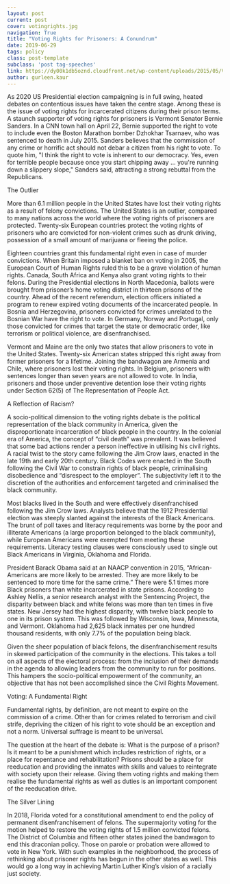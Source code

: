 ```yaml
---
layout: post
current: post
cover: votingrights.jpg
navigation: True
title: "Voting Rights for Prisoners: A Conundrum"
date: 2019-06-29
tags: policy
class: post-template
subclass: 'post tag-speeches'
link: https://dy00k1db5oznd.cloudfront.net/wp-content/uploads/2015/05/Voting-rights.jpg
author: gurleen.kaur
---
```

As 2020 US Presidential election campaigning is in full swing, heated debates on contentious issues have taken the centre stage. Among these is the issue of voting rights for incarcerated citizens during their prison terms. A staunch supporter of voting rights for prisoners is Vermont Senator Bernie Sanders. In a CNN town hall on April 22, Bernie supported the right to vote to include even the Boston Marathon bomber Dzhokhar Tsarnaev, who was sentenced to death in July 2015. Sanders believes that the commission of any crime or horrific act should not debar a citizen from his right to vote. To quote him, "I think the right to vote is inherent to our democracy. Yes, even for terrible people because once you start chipping away ... you're running down a slippery slope," Sanders said, attracting a strong rebuttal from the Republicans.

  

The Outlier

  

More than 6.1 million people in the United States have lost their voting rights as a result of felony convictions. The United States is an outlier, compared to many nations across the world where the voting rights of prisoners are protected. Twenty-six European countries protect the voting rights of prisoners who are convicted for non-violent crimes such as drunk driving, possession of a small amount of marijuana or fleeing the police.

  

Eighteen countries grant this fundamental right even in case of murder convictions. When Britain imposed a blanket ban on voting in 2005, the European Court of Human Rights ruled this to be a grave violation of human rights. Canada, South Africa and Kenya also grant voting rights to their felons. During the Presidential elections in North Macedonia, ballots were brought from prisoner’s home voting district in thirteen prisons of the country. Ahead of the recent referendum, election officers initiated a program to renew expired voting documents of the incarcerated people. In Bosnia and Herzegovina, prisoners convicted for crimes unrelated to the Bosnian War have the right to vote. In Germany, Norway and Portugal, only those convicted for crimes that target the state or democratic order, like terrorism or political violence, are disenfranchised.

  

Vermont and Maine are the only two states that allow prisoners to vote in the United States. Twenty-six American states stripped this right away from former prisoners for a lifetime. Joining the bandwagon are Armenia and Chile, where prisoners lost their voting rights. In Belgium, prisoners with sentences longer than seven years are not allowed to vote. In India, prisoners and those under preventive detention lose their voting rights under Section 62(5) of The Representation of People Act.

  

A Reflection of Racism?

  

A socio-political dimension to the voting rights debate is the political representation of the black community in America, given the disproportionate incarceration of black people in the country. In the colonial era of America, the concept of “civil death” was prevalent. It was believed that some bad actions render a person ineffective in utilising his civil rights. A racial twist to the story came following the Jim Crow laws, enacted in the late 19th and early 20th century. Black Codes were enacted in the South following the Civil War to constrain rights of black people, criminalising disobedience and “disrespect to the employer”. The subjectivity left it to the discretion of the authorities and enforcement targeted and criminalised the black community.

  

Most blacks lived in the South and were effectively disenfranchised following the Jim Crow laws. Analysts believe that the 1912 Presidential election was steeply slanted against the interests of the Black Americans. The brunt of poll taxes and literacy requirements was borne by the poor and illiterate Americans (a large proportion belonged to the black community), while European Americans were exempted from meeting these requirements. Literacy testing clauses were consciously used to single out Black Americans in Virginia, Oklahoma and Florida.

  

President Barack Obama said at an NAACP convention in 2015, “African-Americans are more likely to be arrested. They are more likely to be sentenced to more time for the same crime.” There were 5.1 times more Black prisoners than white incarcerated in state prisons. According to Ashley Nellis, a senior research analyst with the Sentencing Project, the disparity between black and white felons was more than ten times in five states. New Jersey had the highest disparity, with twelve black people to one in its prison system. This was followed by Wisconsin, Iowa, Minnesota, and Vermont. Oklahoma had 2,625 black inmates per one hundred thousand residents, with only 7.7% of the population being black.

  

Given the sheer population of black felons, the disenfranchisement results in skewed participation of the community in the elections. This takes a toll on all aspects of the electoral process: from the inclusion of their demands in the agenda to allowing leaders from the community to run for positions. This hampers the socio-political empowerment of the community, an objective that has not been accomplished since the Civil Rights Movement.

  

Voting: A Fundamental Right

  

Fundamental rights, by definition, are not meant to expire on the commission of a crime. Other than for crimes related to terrorism and civil strife, depriving the citizen of his right to vote should be an exception and not a norm. Universal suffrage is meant to be universal.

  

The question at the heart of the debate is: What is the purpose of a prison? Is it meant to be a punishment which includes restriction of rights, or a place for repentance and rehabilitation? Prisons should be a place for reeducation and providing the inmates with skills and values to reintegrate with society upon their release. Giving them voting rights and making them realise the fundamental rights as well as duties is an important component of the reeducation drive.

  

The Silver Lining

  

In 2018, Florida voted for a constitutional amendment to end the policy of permanent disenfranchisement of felons. The supermajority voting for the motion helped to restore the voting rights of 1.5 million convicted felons. The District of Columbia and fifteen other states joined the bandwagon to end this draconian policy. Those on parole or probation were allowed to vote in New York. With such examples in the neighborhood, the process of rethinking about prisoner rights has begun in the other states as well. This would go a long way in achieving Martin Luther King’s vision of a racially just society.


